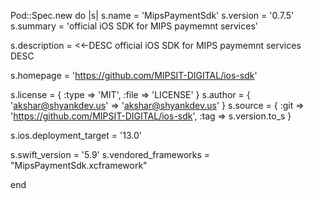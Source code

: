 

Pod::Spec.new do |s|
  s.name             = 'MipsPaymentSdk'
  s.version          = '0.7.5' 
  s.summary          = 'official iOS SDK for MIPS paymemnt services'

  s.description      = <<-DESC
    official iOS SDK for MIPS paymemnt services
                       DESC

  s.homepage         = 'https://github.com/MIPSIT-DIGITAL/ios-sdk'

  s.license          = { :type => 'MIT', :file => 'LICENSE' }
  s.author           = { 'akshar@shyankdev.us' => 'akshar@shyankdev.us' }
  s.source           = { :git => 'https://github.com/MIPSIT-DIGITAL/ios-sdk', :tag => s.version.to_s }
  

  s.ios.deployment_target = '13.0'

  s.swift_version = '5.9'
  s.vendored_frameworks  = "MipsPaymentSdk.xcframework"

end

